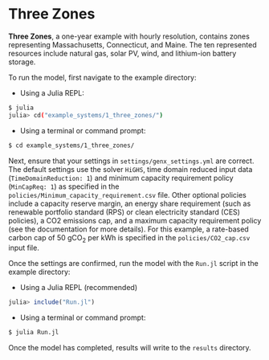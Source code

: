 # Three Zones

**Three Zones**, a one-year example with hourly resolution, contains zones representing Massachusetts, Connecticut, and Maine. The ten represented resources include natural gas, solar PV, wind, and lithium-ion battery storage.

To run the model, first navigate to the example directory:

- Using a Julia REPL:

```bash
$ julia
julia> cd("example_systems/1_three_zones/")
```

- Using a terminal or command prompt:
```bash
$ cd example_systems/1_three_zones/
``` 
   
Next, ensure that your settings in `settings/genx_settings.yml` are correct. The default settings use the solver `HiGHS`, time domain reduced input data (`TimeDomainReduction: 1`) and minimum capacity requirement policy (`MinCapReq: 1`) as specified in the `policies/Minimum_capacity_requirement.csv` file. Other optional policies include a capacity reserve margin, an energy share requirement (such as renewable portfolio standard (RPS) or clean electricity standard (CES) policies), a CO2 emissions cap, and a maximum capacity requirement policy (see the documentation for more details). For this example, a rate-based carbon cap of 50 gCO<sub>2</sub> per kWh is specified in the `policies/CO2_cap.csv` input file.

Once the settings are confirmed, run the model with the `Run.jl` script in the example directory:

- Using a Julia REPL (recommended)
```julia
julia> include("Run.jl")
```
- Using a terminal or command prompt:
```bash
$ julia Run.jl
```

Once the model has completed, results will write to the `results` directory.
